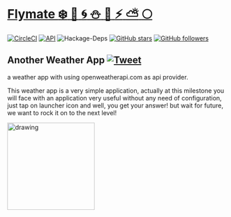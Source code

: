 # [Flymate :snowflake: :ocean: :cyclone: :snowman: :foggy: :zap: :partly_sunny: :full_moon: ](http://teslaa.net)
[![CircleCI](https://circleci.com/gh/TESLAA/Flymate.svg?style=svg)](https://circleci.com/gh/TESLAA/Flymate)
[![API](https://img.shields.io/badge/API-27%2B-blue.svg?style=flat)](https://android-arsenal.com/api?level=27)
![Hackage-Deps](https://img.shields.io/hackage-deps/v/lens.svg)
[![GitHub stars](https://img.shields.io/github/stars/TESLAA/Flymate.svg)](https://github.com/TESLAA/Flymate/stargazers)
[![GitHub followers](https://img.shields.io/github/followers/espadrine.svg?label=Follow&style=flat-square)](https://github.com/TESLAA/Flymate)




## Another Weather App [![Tweet](https://img.shields.io/twitter/url/http/shields.io.svg?style=social)](https://twitter.com/intent/tweet?text=Check%20this%20repository%20out!%20Flymate%20is%20a%20weather%20app!%204&url=http://teslaa.net&hashtags=flymate,google,android,java,developers)

a weather app with using openweatherapi.com as api provider.

This weather app is a very simple application, actually at this milestone you will face with an application very useful without any need of configuration, just tap on launcher icon and well, you get your answer! but wait for future, we want to rock it on to the next level!

<a href="https://play.google.com/store/apps/details?id=net.teslaa.flymate&pcampaignid=MKT-Other-global-all-co-prtnr-py-PartBadge-Mar2515-1"> <img src="https://play.google.com/intl/en_us/badges/images/generic/en_badge_web_generic.png" alt="drawing" width="200"/> </a>
